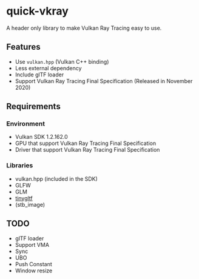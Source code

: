 # quick-vkray

A header only library to make Vulkan Ray Tracing easy to use.

## Features

-   Use `vulkan.hpp` (Vulkan C++ binding)
-   Less external dependency
-   Include glTF loader
-   Support Vulkan Ray Tracing Final Specification (Released in November 2020)

## Requirements

### Environment

-   Vulkan SDK 1.2.162.0
-   GPU that support Vulkan Ray Tracing Final Specification
-   Driver that support Vulkan Ray Tracing Final Specification

### Libraries

-   vulkan.hpp (included in the SDK)
-   GLFW
-   GLM
-   [tinygltf](https://github.com/syoyo/tinygltf)
-   (stb_image)

## TODO

-   glTF loader
-   Support VMA
-   Sync
-   UBO
-   Push Constant
-   Window resize
